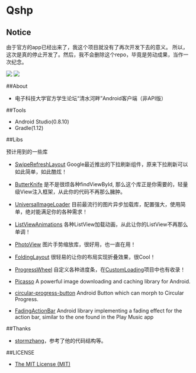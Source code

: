 Qshp
====

Notice
---
由于官方的app已经出来了，我这个项目就没有了再次开发下去的意义。
所以，这次是真的停止开发了。然后，我不会删除这个repo，毕竟是劳动成果，当作一次纪念。

![](http://i.imgur.com/rvojnn5.png) ![](http://i.imgur.com/rIttc8M.png)


##About
- 电子科技大学官方学生论坛“清水河畔”Android客户端（非API版）
  
##Tools
- Android Studio(0.8.10)
- Gradle(1.12)
  
##Libs

  预计用到的一些库
  
* [SwipeRefreshLayout](http://stormzhang.github.io/android/2014/03/29/android-swiperefreshlayout/) Google最近推出的下拉刷新组件，原来下拉刷新可以如此简单，如此酷炫！

* [ButterKnife](http://jakewharton.github.io/butterknife/) 是不是很烦各种findViewById, 那么这个库正是你需要的，轻量级View注入框架，从此你的代码不再那么臃肿。

* [UniversalImageLoader](https://github.com/nostra13/Android-Universal-Image-Loader) 目前最流行的图片异步加载库，配置强大，使用简单，绝对能满足你的各种需求！

* [ListViewAnimations](https://github.com/nhaarman/ListViewAnimations) 各种ListView加载动画，从此让你的ListView不再那么单调！

* [PhotoView](https://github.com/chrisbanes/PhotoView) 图片手势缩放库，很好用，也一直在用！

* [FoldingLayout](https://github.com/tibi1712/Folding-Android) 很轻易的让你的布局实现折叠效果，很Cool！

* [ProgressWheel](https://github.com/Todd-Davies/ProgressWheel) 自定义各种进度条，在[CustomLoading](https://github.com/stormzhang/CustomLoading)项目中也有收录！

* [Picasso](https://github.com/square/picasso) A powerful image downloading and caching library for Android.

* [circular-progress-button](https://github.com/dmytrodanylyk/circular-progress-button) Android Button which can morph to Circular Progress.

* [FadingActionBar](https://github.com/ManuelPeinado/FadingActionBar) Android library implementing a fading effect for the action bar, similar to the one found in the Play Music app

##Thanks
- [stormzhang](https://github.com/stormzhang/9GAG)，参考了他的代码结构等。

##LICENSE
- [The MIT License (MIT)](http://opensource.org/licenses/mit-license.php)
